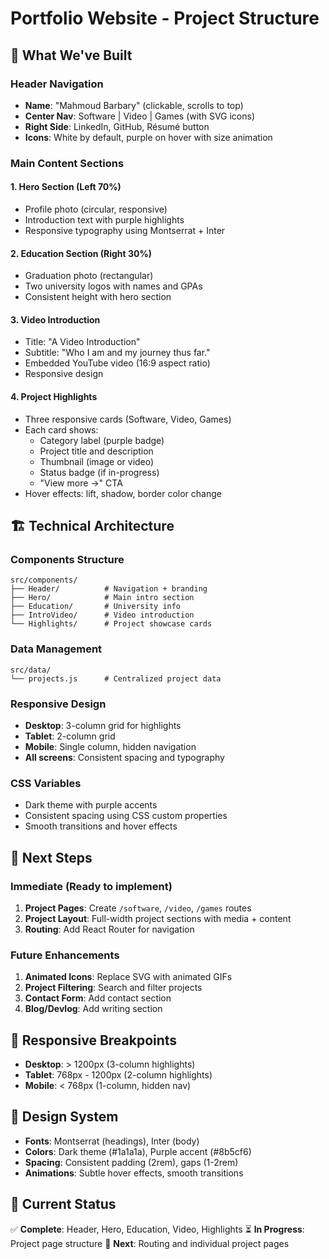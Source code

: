 # Portfolio Website - Project Structure

## 🎯 **What We've Built**

### **Header Navigation**
- **Name**: "Mahmoud Barbary" (clickable, scrolls to top)
- **Center Nav**: Software | Video | Games (with SVG icons)
- **Right Side**: LinkedIn, GitHub, Résumé button
- **Icons**: White by default, purple on hover with size animation

### **Main Content Sections**

#### **1. Hero Section (Left 70%)**
- Profile photo (circular, responsive)
- Introduction text with purple highlights
- Responsive typography using Montserrat + Inter

#### **2. Education Section (Right 30%)**
- Graduation photo (rectangular)
- Two university logos with names and GPAs
- Consistent height with hero section

#### **3. Video Introduction**
- Title: "A Video Introduction"
- Subtitle: "Who I am and my journey thus far."
- Embedded YouTube video (16:9 aspect ratio)
- Responsive design

#### **4. Project Highlights**
- Three responsive cards (Software, Video, Games)
- Each card shows:
  - Category label (purple badge)
  - Project title and description
  - Thumbnail (image or video)
  - Status badge (if in-progress)
  - "View more →" CTA
- Hover effects: lift, shadow, border color change

## 🏗️ **Technical Architecture**

### **Components Structure**
```
src/components/
├── Header/          # Navigation + branding
├── Hero/            # Main intro section
├── Education/       # University info
├── IntroVideo/      # Video introduction
└── Highlights/      # Project showcase cards
```

### **Data Management**
```
src/data/
└── projects.js      # Centralized project data
```

### **Responsive Design**
- **Desktop**: 3-column grid for highlights
- **Tablet**: 2-column grid
- **Mobile**: Single column, hidden navigation
- **All screens**: Consistent spacing and typography

### **CSS Variables**
- Dark theme with purple accents
- Consistent spacing using CSS custom properties
- Smooth transitions and hover effects

## 🚀 **Next Steps**

### **Immediate (Ready to implement)**
1. **Project Pages**: Create `/software`, `/video`, `/games` routes
2. **Project Layout**: Full-width project sections with media + content
3. **Routing**: Add React Router for navigation

### **Future Enhancements**
1. **Animated Icons**: Replace SVG with animated GIFs
2. **Project Filtering**: Search and filter projects
3. **Contact Form**: Add contact section
4. **Blog/Devlog**: Add writing section

## 📱 **Responsive Breakpoints**
- **Desktop**: > 1200px (3-column highlights)
- **Tablet**: 768px - 1200px (2-column highlights)
- **Mobile**: < 768px (1-column, hidden nav)

## 🎨 **Design System**
- **Fonts**: Montserrat (headings), Inter (body)
- **Colors**: Dark theme (#1a1a1a), Purple accent (#8b5cf6)
- **Spacing**: Consistent padding (2rem), gaps (1-2rem)
- **Animations**: Subtle hover effects, smooth transitions

## 🔧 **Current Status**
✅ **Complete**: Header, Hero, Education, Video, Highlights
⏳ **In Progress**: Project page structure
🔄 **Next**: Routing and individual project pages
